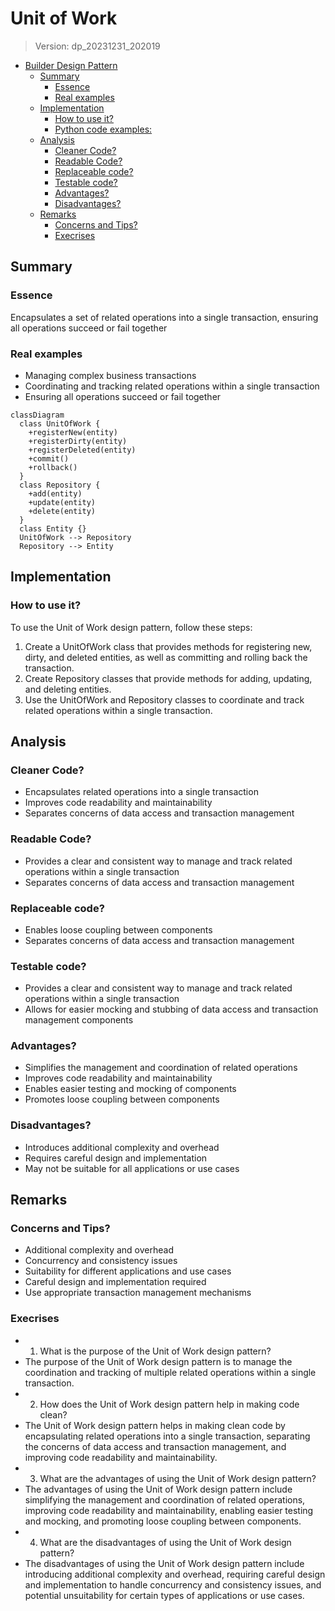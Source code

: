 
# Unit of Work
> Version: dp_20231231_202019

- [Builder Design Pattern](#builder-design-pattern)
   * [Summary](#summary)
      + [Essence](#essence)
      + [Real examples](#real-examples)
   * [Implementation](#implementation)
      + [How to use it?](#how-to-use-it)
      + [Python code examples:](#python-code-examples)
   * [Analysis](#analysis)
      + [Cleaner Code?](#cleaner-code)
      + [Readable Code?](#readable-code)
      + [Replaceable code?](#replaceable-code)
      + [Testable code?](#testable-code)
      + [Advantages?](#advantages)
      + [Disadvantages?](#disadvantages)
   * [Remarks](#remarks)
      + [Concerns and Tips?](#concerns-and-tips)
      + [Execrises](#execrises)

## Summary

### Essence
Encapsulates a set of related operations into a single transaction, ensuring all operations succeed or fail together

### Real examples

- Managing complex business transactions
- Coordinating and tracking related operations within a single transaction
- Ensuring all operations succeed or fail together


```mermaid
classDiagram
  class UnitOfWork {
    +registerNew(entity)
    +registerDirty(entity)
    +registerDeleted(entity)
    +commit()
    +rollback()
  }
  class Repository {
    +add(entity)
    +update(entity)
    +delete(entity)
  }
  class Entity {}
  UnitOfWork --> Repository
  Repository --> Entity
```

## Implementation
### How to use it?
To use the Unit of Work design pattern, follow these steps:
1. Create a UnitOfWork class that provides methods for registering new, dirty, and deleted entities, as well as committing and rolling back the transaction.
2. Create Repository classes that provide methods for adding, updating, and deleting entities.
3. Use the UnitOfWork and Repository classes to coordinate and track related operations within a single transaction.



## Analysis
### Cleaner Code?

- Encapsulates related operations into a single transaction
- Improves code readability and maintainability
- Separates concerns of data access and transaction management

### Readable Code?

- Provides a clear and consistent way to manage and track related operations within a single transaction
- Separates concerns of data access and transaction management

### Replaceable code?

- Enables loose coupling between components
- Separates concerns of data access and transaction management

### Testable code?

- Provides a clear and consistent way to manage and track related operations within a single transaction
- Allows for easier mocking and stubbing of data access and transaction management components

### Advantages?

- Simplifies the management and coordination of related operations
- Improves code readability and maintainability
- Enables easier testing and mocking of components
- Promotes loose coupling between components

### Disadvantages?

- Introduces additional complexity and overhead
- Requires careful design and implementation
- May not be suitable for all applications or use cases


## Remarks
### Concerns and Tips?

- Additional complexity and overhead
- Concurrency and consistency issues
- Suitability for different applications and use cases
- Careful design and implementation required
- Use appropriate transaction management mechanisms


### Execrises

- 1. What is the purpose of the Unit of Work design pattern?
- The purpose of the Unit of Work design pattern is to manage the coordination and tracking of multiple related operations within a single transaction.
- 2. How does the Unit of Work design pattern help in making code clean?
- The Unit of Work design pattern helps in making clean code by encapsulating related operations into a single transaction, separating the concerns of data access and transaction management, and improving code readability and maintainability.
- 3. What are the advantages of using the Unit of Work design pattern?
- The advantages of using the Unit of Work design pattern include simplifying the management and coordination of related operations, improving code readability and maintainability, enabling easier testing and mocking, and promoting loose coupling between components.
- 4. What are the disadvantages of using the Unit of Work design pattern?
- The disadvantages of using the Unit of Work design pattern include introducing additional complexity and overhead, requiring careful design and implementation to handle concurrency and consistency issues, and potential unsuitability for certain types of applications or use cases.

